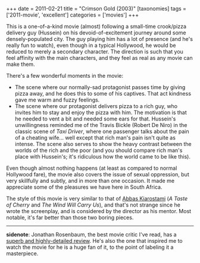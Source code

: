 +++
date = 2011-02-21
title = "Crimson Gold (2003)"
[taxonomies]
tags = ['2011-movie', 'excellent']
categories = ['movies']
+++

This is a one-of-a-kind movie (almost) following a small-time
crook/pizza delivery guy (Hussein) on his devoid-of-excitement journey
around some densely-populated city. The guy playing him has a lot of
presence (and he's really fun to watch), even though in a typical
Hollywood, he would be reduced to merely a secondary character. The
direction is such that you feel affinity with the main characters, and
they feel as real as any movie can make them.

There's a few wonderful moments in the movie:

-   The scene where our normally-sad protagonist passes time by giving
    pizza away, and he does this to some of his captives. That act
    kindness gave me warm and fuzzy feelings.
-   The scene where our protagonist delivers pizza to a rich guy, who
    invites him to stay and enjoy the pizza with him. The motivation is
    that he needed to vent a bit and needed some ears for that.
    Hussein's unwillingness reminded me of the Travis Bickle (Robert De
    Niro) in the classic scene of *Taxi Driver*, where one passenger
    talks about the pain of a cheating wife... well except that rich
    man's pain isn't quite as intense. The scene also serves to show
    the heavy contrast between the worlds of the rich and the poor (and
    you should compare rich man's place with Hussein's; it's
    ridiculous how the world came to be like this).

Even though almost nothing happens (at least as compared to normal
Hollywood fare), the movie also covers the issue of sexual oppression,
but very skillfully and subtly, and in more than one occasion. It made
me appreciate some of the pleasures we have here in South Africa.

The style of this movie is very similar to that of [Abbas Kiarostami]
(*A Taste of Cherry* and *The Wind Will Carry Us*), and that's not
strange since he wrote the screenplay, and is considered by the director
as his mentor. Most notable, it's far better than those two boring
pieces.

---

**sidenote**: Jonathan Rosenbaum, the best movie critic I've read, has a [superb
and highly-detailed review]. He's also the one that inspired me to
watch the movie for he is a huge fan of it, to the point of labeling
it a masterpiece.

  [Abbas Kiarostami]: http://en.wikipedia.org/wiki/Abbas_Kiarostami
  [superb and highly-detailed review]: http://www.jonathanrosenbaum.com/?p=6061
